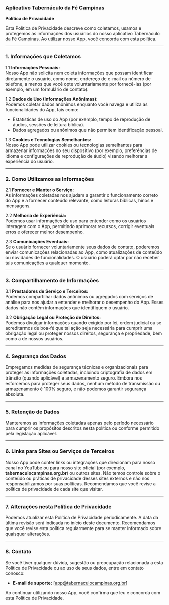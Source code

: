 ### Aplicativo Tabernáculo da Fé Campinas

**Política de Privacidade**

Esta Política de Privacidade descreve como coletamos, usamos e protegemos as informações dos usuários do nosso aplicativo Tabernáculo da Fé Campinas. Ao utilizar nosso App, você concorda com esta política.

---

### 1. Informações que Coletamos

1.1 **Informações Pessoais:**  
Nosso App não solicita nem coleta informações que possam identificar diretamente o usuário, como nome, endereço de e-mail ou número de telefone, a menos que você opte voluntariamente por fornecê-las (por exemplo, em um formulário de contato).

1.2 **Dados de Uso (Informações Anônimas):**  
Podemos coletar dados anônimos enquanto você navega e utiliza as funcionalidades do App, tais como:
- Estatísticas de uso do App (por exemplo, tempo de reprodução de áudios, sessões de leitura bíblica).  
- Dados agregados ou anônimos que não permitem identificação pessoal.

1.3 **Cookies e Tecnologias Semelhantes:**  
Nosso App pode utilizar cookies ou tecnologias semelhantes para armazenar informações no seu dispositivo (por exemplo, preferências de idioma e configurações de reprodução de áudio) visando melhorar a experiência do usuário.  

---

### 2. Como Utilizamos as Informações

2.1 **Fornecer e Manter o Serviço:**  
As informações coletadas nos ajudam a garantir o funcionamento correto do App e a fornecer conteúdo relevante, como leituras bíblicas, hinos e mensagens.

2.2 **Melhoria de Experiência:**  
Podemos usar informações de uso para entender como os usuários interagem com o App, permitindo aprimorar recursos, corrigir eventuais erros e oferecer melhor desempenho.

2.3 **Comunicações Eventuais:**  
Se o usuário fornecer voluntariamente seus dados de contato, poderemos enviar comunicações relacionadas ao App, como atualizações de conteúdo ou novidades de funcionalidades. O usuário poderá optar por não receber tais comunicações a qualquer momento.

---

### 3. Compartilhamento de Informações

3.1 **Prestadores de Serviço e Terceiros:**  
Podemos compartilhar dados anônimos ou agregados com serviços de análise para nos ajudar a entender e melhorar o desempenho do App. Esses dados não contêm informações que identifiquem o usuário.

3.2 **Obrigação Legal ou Proteção de Direitos:**  
Podemos divulgar informações quando exigido por lei, ordem judicial ou se acreditarmos de boa-fé que tal ação seja necessária para cumprir uma obrigação legal ou proteger nossos direitos, segurança e propriedade, bem como a de nossos usuários.

---

### 4. Segurança dos Dados

Empregamos medidas de segurança técnicas e organizacionais para proteger as informações coletadas, incluindo criptografia de dados em trânsito (quando aplicável) e armazenamento seguro. Embora nos esforcemos para proteger seus dados, nenhum método de transmissão ou armazenamento é 100% seguro, e não podemos garantir segurança absoluta.

---

### 5. Retenção de Dados

Manteremos as informações coletadas apenas pelo período necessário para cumprir os propósitos descritos nesta política ou conforme permitido pela legislação aplicável.

---

### 6. Links para Sites ou Serviços de Terceiros

Nosso App pode conter links ou integrações que direcionam para nosso canal no YouTube ou para nosso site oficial (por exemplo, **tabernaculocampinas.org.br**) ou outros sites. Não temos controle sobre o conteúdo ou práticas de privacidade desses sites externos e não nos responsabilizamos por suas políticas. Recomendamos que você revise a política de privacidade de cada site que visitar.

---

### 7. Alterações nesta Política de Privacidade

Podemos atualizar esta Política de Privacidade periodicamente. A data da última revisão será indicada no início deste documento. Recomendamos que você revise esta política regularmente para se manter informado sobre quaisquer alterações.

---

### 8. Contato

Se você tiver qualquer dúvida, sugestão ou preocupação relacionada a esta Política de Privacidade ou ao uso de seus dados, entre em contato conosco:

- **E-mail de suporte:** [app@tabernaculocampinas.org.br]

Ao continuar utilizando nosso App, você confirma que leu e concorda com esta Política de Privacidade.
